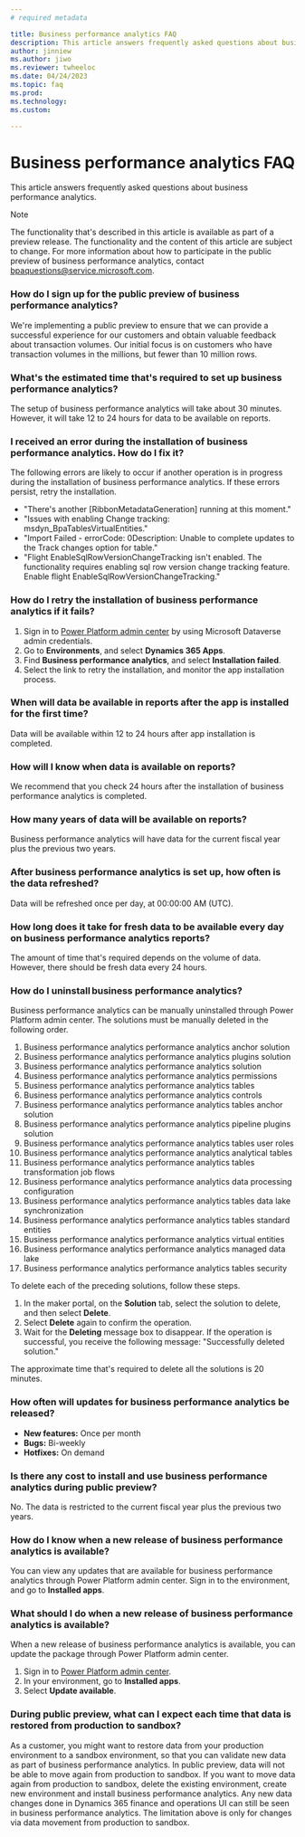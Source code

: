 ```yaml
---
# required metadata

title: Business performance analytics FAQ
description: This article answers frequently asked questions about business performance analytics.
author: jinniew
ms.author: jiwo
ms.reviewer: twheeloc 
ms.date: 04/24/2023
ms.topic: faq
ms.prod: 
ms.technology:
ms.custom:

---
```

# Business performance analytics FAQ

This article answers frequently asked questions about business performance analytics.

> [!NOTE]
> The functionality that's described in this article is available as part of a preview release. The functionality and the content of this article are subject to change. For more information about how to participate in the public preview of business performance analytics, contact <bpaquestions@service.microsoft.com>.

### How do I sign up for the public preview of business performance analytics?

We're implementing a public preview to ensure that we can provide a successful experience for our customers and obtain valuable feedback about transaction volumes. Our initial focus is on customers who have transaction volumes in the millions, but fewer than 10 million rows. 

### What's the estimated time that's required to set up business performance analytics?

The setup of business performance analytics will take about 30 minutes. However, it will take 12 to 24 hours for data to be available on reports.

### I received an error during the installation of business performance analytics. How do I fix it?

The following errors are likely to occur if another operation is in progress during the installation of business performance analytics. If these errors persist, retry the installation.

- "There's another \[RibbonMetadataGeneration\] running at this moment."
- "Issues with enabling Change tracking: msdyn\_BpaTablesVirtualEntities."
- "Import Failed - errorCode: 0Description: Unable to complete updates to the Track changes option for table."
- "Flight EnableSqlRowVersionChangeTracking isn't enabled. The functionality requires enabling sql row version change tracking feature. Enable flight EnableSqlRowVersionChangeTracking."

### How do I retry the installation of business performance analytics if it fails?

1. Sign in to [Power Platform admin center](https://admin.powerplatform.microsoft.com/) by using Microsoft Dataverse admin credentials.
2. Go to **Environments**, and select **Dynamics 365 Apps**.
3. Find **Business performance analytics**, and select **Installation failed**.
4. Select the link to retry the installation, and monitor the app installation process.

### When will data be available in reports after the app is installed for the first time?

Data will be available within 12 to 24 hours after app installation is completed.

### How will I know when data is available on reports?

We recommend that you check 24 hours after the installation of business performance analytics is completed.

### How many years of data will be available on reports?

Business performance analytics will have data for the current fiscal year plus the previous two years.

### After business performance analytics is set up, how often is the data refreshed?

Data will be refreshed once per day, at 00:00:00 AM (UTC).

### How long does it take for fresh data to be available every day on business performance analytics reports?

The amount of time that's required depends on the volume of data. However, there should be fresh data every 24 hours.

### How do I uninstall business performance analytics?

Business performance analytics can be manually uninstalled through Power Platform admin center. The solutions must be manually deleted in the following order.

1. Business performance analytics performance analytics anchor solution
2. Business performance analytics performance analytics plugins solution
3. Business performance analytics performance analytics solution
4. Business performance analytics performance analytics permissions 
5. Business performance analytics performance analytics tables
6. Business performance analytics performance analytics controls
7. Business performance analytics performance analytics tables anchor solution
8. Business performance analytics performance analytics pipeline plugins solution
9. Business performance analytics performance analytics tables user roles 
10. Business performance analytics performance analytics analytical tables
11. Business performance analytics performance analytics tables transformation job flows 
12. Business performance analytics performance analytics data processing configuration 
13. Business performance analytics performance analytics tables data lake synchronization
14. Business performance analytics performance analytics tables standard entities
15. Business performance analytics performance analytics virtual entities
16. Business performance analytics performance analytics managed data lake 
17. Business performance analytics performance analytics tables security 

To delete each of the preceding solutions, follow these steps.

1. In the maker portal, on the **Solution** tab, select the solution to delete, and then select **Delete**.
2. Select **Delete** again to confirm the operation.
3. Wait for the **Deleting** message box to disappear. If the operation is successful, you receive the following message: "Successfully deleted solution."

The approximate time that's required to delete all the solutions is 20 minutes.

### How often will updates for business performance analytics be released?

- **New features:** Once per month 
- **Bugs:** Bi-weekly 
- **Hotfixes:** On demand

### Is there any cost to install and use business performance analytics during public preview?

No. The data is restricted to the current fiscal year plus the previous two years.

### How do I know when a new release of business performance analytics is available?

You can view any updates that are available for business performance analytics through Power Platform admin center. Sign in to the environment, and go to **Installed apps**.

### What should I do when a new release of business performance analytics is available?

When a new release of business performance analytics is available, you can update the package through Power Platform admin center.

1. Sign in to [Power Platform admin center](https://admin.powerplatform.microsoft.com/).
2. In your environment, go to **Installed apps**.
3. Select **Update available**.

### During public preview, what can I expect each time that data is restored from production to sandbox?

As a customer, you might want to restore data from your production environment to a sandbox environment, so that you can validate new data as part of business performance analytics. In public preview, data will not be able to move again from production to sandbox. If you want to move data again from production to sandbox, delete the existing environment, create new environment and install business performance analytics.
Any new data changes done in Dynamics 365 finance and operations UI can still be seen in business performance analytics. The limitation above is only for changes via data movement from production to sandbox.

